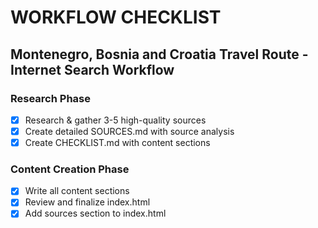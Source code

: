 # WORKFLOW CHECKLIST

## Montenegro, Bosnia and Croatia Travel Route - Internet Search Workflow

### Research Phase
- [x] Research & gather 3-5 high-quality sources
- [x] Create detailed SOURCES.md with source analysis
- [x] Create CHECKLIST.md with content sections

### Content Creation Phase
- [x] Write all content sections
- [x] Review and finalize index.html
- [x] Add sources section to index.html 
